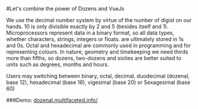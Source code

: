 #Let's combine the power of Dozens and VueJs

We use the decimal number system by virtue of the number of digist on our hands. 10 is only divisible exactly by 2 and 5 (besides itself and 1). 
Microprocessors represent data in a binary format, so all data types, whether characters, strings, integers or floats. are ultimately stored in 1s and 0s. Octal and hexadecimal are commonly used in programming and for representing colours.
In nature, geometry and timekeeping we need thirds more than fifths, so dozens, two-dozens and sixties are better suited to units such as degrees, months and hours.

Users may switching between binary, octal, decimal, duodecimal (dozenal, base 12), hexadecimal (base 16), vigesimal (base 20) or Sexagesimal (base 60)

###Demo: [dozenal.multifaceted.info/](http://dozenal.multifaceted.info/)